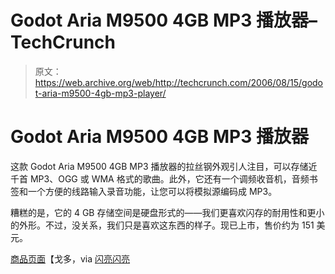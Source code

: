 # Godot Aria M9500 4GB MP3 播放器–TechCrunch

> 原文：<https://web.archive.org/web/http://techcrunch.com/2006/08/15/godot-aria-m9500-4gb-mp3-player/>

# Godot Aria M9500 4GB MP3 播放器

这款 Godot Aria M9500 4GB MP3 播放器的拉丝钢外观引人注目，可以存储近千首 MP3、OGG 或 WMA 格式的歌曲。此外，它还有一个调频收音机，音频书签和一个方便的线路输入录音功能，让您可以将模拟源编码成 MP3。

糟糕的是，它的 4 GB 存储空间是硬盘形式的——我们更喜欢闪存的耐用性和更小的外形。不过，没关系，我们只是喜欢这东西的样子。现已上市，售价约为 151 美元。

[商品页面](https://web.archive.org/web/20210225022904/http://www.godot.com.tw/products/jukebox/m9500.htm)【戈多，via [闪亮闪亮](https://web.archive.org/web/20210225022904/http://www.shinyshiny.tv/2006/08/godot_m9500_4gb.html)